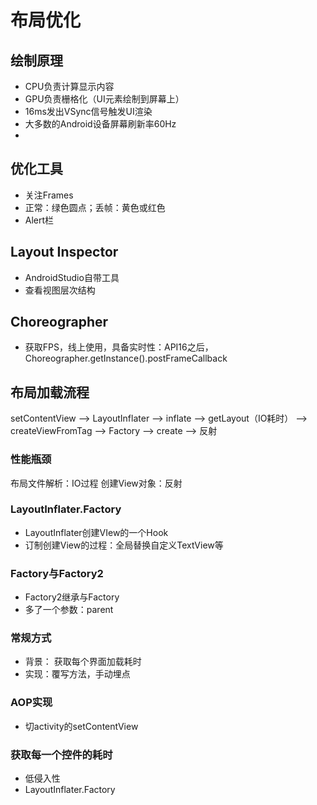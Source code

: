 # 布局优化

## 绘制原理
* CPU负责计算显示内容
* GPU负责栅格化（UI元素绘制到屏幕上）
* 16ms发出VSync信号触发UI渲染
* 大多数的Android设备屏幕刷新率60Hz
*
## 优化工具
* 关注Frames
* 正常：绿色圆点；丢帧：黄色或红色
* Alert栏
## Layout Inspector
* AndroidStudio自带工具
* 查看视图层次结构

## Choreographer
* 获取FPS，线上使用，具备实时性：API16之后，Choreographer.getInstance().postFrameCallback

## 布局加载流程
setContentView --> LayoutInflater --> inflate --> getLayout（IO耗时） --> createViewFromTag --> Factory --> create --> 反射

### 性能瓶颈
布局文件解析：IO过程
创建View对象：反射

### LayoutInflater.Factory
* LayoutInflater创建VIew的一个Hook
* 订制创建View的过程：全局替换自定义TextView等

### Factory与Factory2
* Factory2继承与Factory
* 多了一个参数：parent

### 常规方式
* 背景： 获取每个界面加载耗时
* 实现：覆写方法，手动埋点

### AOP实现
* 切activity的setContentView

### 获取每一个控件的耗时
* 低侵入性
* LayoutInflater.Factory
